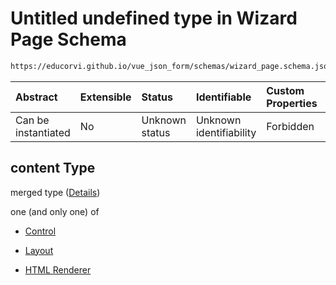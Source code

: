# Untitled undefined type in Wizard Page Schema

```txt
https://educorvi.github.io/vue_json_form/schemas/wizard_page.schema.json#/properties/content
```



| Abstract            | Extensible | Status         | Identifiable            | Custom Properties | Additional Properties | Access Restrictions | Defined In                                                                              |
| :------------------ | :--------- | :------------- | :---------------------- | :---------------- | :-------------------- | :------------------ | :-------------------------------------------------------------------------------------- |
| Can be instantiated | No         | Unknown status | Unknown identifiability | Forbidden         | Allowed               | none                | [wizard\_page.schema.json\*](../schemas/wizard_page.schema.json "open original schema") |

## content Type

merged type ([Details](wizard_page-properties-content.md))

one (and only one) of

*   [Control](layout-properties-elements-layoutelement-oneof-control.md "check type definition")

*   [Layout](layout-properties-elements-layoutelement-oneof-layout.md "check type definition")

*   [HTML Renderer](layout-properties-elements-layoutelement-oneof-html-renderer.md "check type definition")
